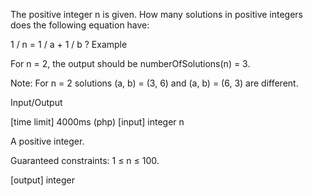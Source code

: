 The positive integer n is given. How many solutions in positive integers does the following equation have:

1 / n = 1 / a + 1 / b ?
Example

For n = 2, the output should be
numberOfSolutions(n) = 3.

Note:
For n = 2 solutions (a, b) = (3, 6) and (a, b) = (6, 3) are different.

Input/Output

[time limit] 4000ms (php)
[input] integer n

A positive integer.

Guaranteed constraints:
1 ≤ n ≤ 100.

[output] integer